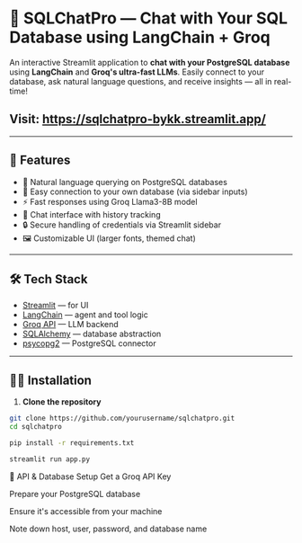 # 🦜 SQLChatPro — Chat with Your SQL Database using LangChain + Groq

An interactive Streamlit application to **chat with your PostgreSQL database** using **LangChain** and **Groq's ultra-fast LLMs**. Easily connect to your database, ask natural language questions, and receive insights — all in real-time!

## Visit: https://sqlchatpro-bykk.streamlit.app/

---

## 🚀 Features

- 🧠 Natural language querying on PostgreSQL databases
- 🔌 Easy connection to your own database (via sidebar inputs)
- ⚡ Fast responses using Groq Llama3-8B model
- 💬 Chat interface with history tracking
- 🔒 Secure handling of credentials via Streamlit sidebar
- 🖼️ Customizable UI (larger fonts, themed chat)

---

## 🛠️ Tech Stack

- [Streamlit](https://streamlit.io/) — for UI
- [LangChain](https://www.langchain.com/) — agent and tool logic
- [Groq API](https://console.groq.com/) — LLM backend
- [SQLAlchemy](https://www.sqlalchemy.org/) — database abstraction
- [psycopg2](https://pypi.org/project/psycopg2-binary/) — PostgreSQL connector

---

## 🧑‍💻 Installation

1. **Clone the repository**

```bash
git clone https://github.com/yourusername/sqlchatpro.git
cd sqlchatpro

pip install -r requirements.txt

streamlit run app.py

```
🔐 API & Database Setup
Get a Groq API Key

Prepare your PostgreSQL database

Ensure it's accessible from your machine

Note down host, user, password, and database name
